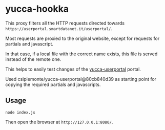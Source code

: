 # yucca-hookka

This proxy filters all the HTTP requests directed towards
`https://userportal.smartdatanet.it/userportal/`.

Most requests are proxied to the original website, except for
requests for partials and javascript.

In that case, if a local file with the correct name exists,
this file is served instead of the remote one.

This helps to easily test changes of the [yucca-userportal](
https://github.com/csipiemonte/yucca-userportal) portal.

Used csipiemonte/yucca-userportal@80cb840d39 as starting point
for copying the required partials and javascripts.

## Usage

```
node index.js
```

Then open the browser at `http://127.0.0.1:8080/`.
